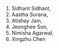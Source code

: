 1. Sidhant Sidhant,
2. Aastha Surana,
3. Atishay Jain,
4. Jeonghee Son,
5. Nimisha Agarwal,
6. Xingzhu Chen
